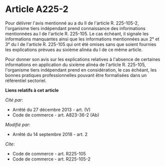 # Article A225-2

Pour délivrer l'avis mentionné au a du II de l'article R. 225-105-2, l'organisme tiers indépendant prend connaissance des
informations mentionnées au I de l'article R. 225-105. Le cas échéant, il signale les informations manquantes ainsi que les
informations mentionnées aux 2° et 3° du I de l'article R. 225-105 qui ont été omises sans que soient fournies les
explications prévues au sixième alinéa du I de ce même article. 

Pour donner son avis sur les explications relatives à l'absence de certaines informations en application du sixième alinéa de
l'article R. 225-105, l'organisme tiers indépendant prend en considération, le cas échéant, les bonnes pratiques
professionnelles pouvant être formalisées dans un référentiel sectoriel.

**Liens relatifs à cet article**

_Cité par_:

  - Arrêté du 27 décembre 2013 - art. (V)
  - Code de commerce - art. A823-36-2 (Ab)

_Modifié par_:

  - Arrêté du 14 septembre 2018 - art. 2

_Cite_:

  - Code de commerce - art. R225-105
  - Code de commerce - art. R225-105-2
